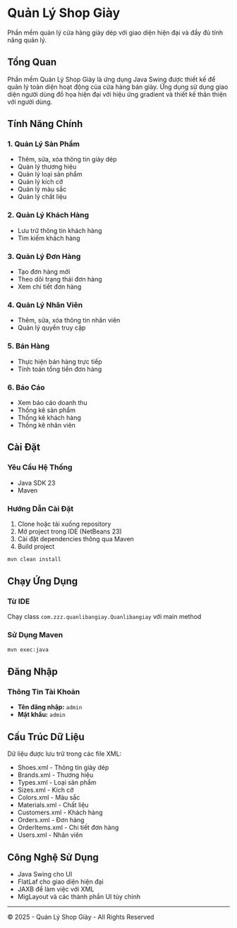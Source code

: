 # Quản Lý Shop Giày

Phần mềm quản lý cửa hàng giày dép với giao diện hiện đại và đầy đủ tính năng quản lý.

## Tổng Quan

Phần mềm Quản Lý Shop Giày là ứng dụng Java Swing được thiết kế để quản lý toàn diện hoạt động của cửa hàng bán giày. Ứng dụng sử dụng giao diện người dùng đồ họa hiện đại với hiệu ứng gradient và thiết kế thân thiện với người dùng.

## Tính Năng Chính

### 1. Quản Lý Sản Phẩm
- Thêm, sửa, xóa thông tin giày dép
- Quản lý thương hiệu
- Quản lý loại sản phẩm
- Quản lý kích cỡ
- Quản lý màu sắc
- Quản lý chất liệu

### 2. Quản Lý Khách Hàng
- Lưu trữ thông tin khách hàng
- Tìm kiếm khách hàng

### 3. Quản Lý Đơn Hàng
- Tạo đơn hàng mới
- Theo dõi trạng thái đơn hàng
- Xem chi tiết đơn hàng

### 4. Quản Lý Nhân Viên
- Thêm, sửa, xóa thông tin nhân viên
- Quản lý quyền truy cập

### 5. Bán Hàng
- Thực hiện bán hàng trực tiếp
- Tính toán tổng tiền đơn hàng

### 6. Báo Cáo
- Xem báo cáo doanh thu
- Thống kê sản phẩm
- Thống kê khách hàng
- Thống kê nhân viên

## Cài Đặt

### Yêu Cầu Hệ Thống
- Java SDK 23
- Maven

### Hướng Dẫn Cài Đặt
1. Clone hoặc tải xuống repository
2. Mở project trong IDE (NetBeans 23)
3. Cài đặt dependencies thông qua Maven
4. Build project

```bash
mvn clean install
```

## Chạy Ứng Dụng

### Từ IDE
Chạy class `com.zzz.quanlibangiay.Quanlibangiay` với main method

### Sử Dụng Maven
```bash
mvn exec:java
```

## Đăng Nhập

### Thông Tin Tài Khoản
- **Tên đăng nhập:** `admin`
- **Mật khẩu:** `admin`

## Cấu Trúc Dữ Liệu

Dữ liệu được lưu trữ trong các file XML:
- Shoes.xml - Thông tin giày dép
- Brands.xml - Thương hiệu
- Types.xml - Loại sản phẩm
- Sizes.xml - Kích cỡ
- Colors.xml - Màu sắc
- Materials.xml - Chất liệu
- Customers.xml - Khách hàng
- Orders.xml - Đơn hàng
- OrderItems.xml - Chi tiết đơn hàng
- Users.xml - Nhân viên

## Công Nghệ Sử Dụng

- Java Swing cho UI
- FlatLaf cho giao diện hiện đại
- JAXB để làm việc với XML
- MigLayout và các thành phần UI tùy chỉnh

---

© 2025 - Quản Lý Shop Giày - All Rights Reserved